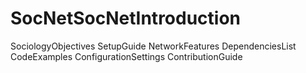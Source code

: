 # SocNetSocNetIntroduction
SociologyObjectives
SetupGuide
NetworkFeatures
DependenciesList
CodeExamples
ConfigurationSettings
ContributionGuide
